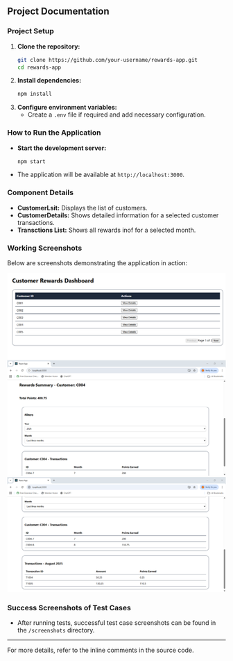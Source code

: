 ## Project Documentation

### Project Setup

1. **Clone the repository:**
    ```bash
    git clone https://github.com/your-username/rewards-app.git
    cd rewards-app
    ```
2. **Install dependencies:**
    ```bash
    npm install
    ```
3. **Configure environment variables:**
    - Create a `.env` file if required and add necessary configuration.

### How to Run the Application

- **Start the development server:**
  ```bash
  npm start
  ```
- The application will be available at `http://localhost:3000`.

### Component Details

- **CustomerLsit:** Displays the list of customers.
- **CustomerDetails:** Shows detailed information for a selected customer transactions.
- **Transctions List:** Shows all rewards inof for a selected month.
### Working Screenshots

Below are screenshots demonstrating the application in action:

![Customer List Screenshot](image.png)
![Transcations List](image-1.png)
![Transctions By Month](image-2.png)

### Success Screenshots of Test Cases

- After running tests, successful test case screenshots can be found in the `/screenshots` directory.

---

For more details, refer to the inline comments in the source code.
